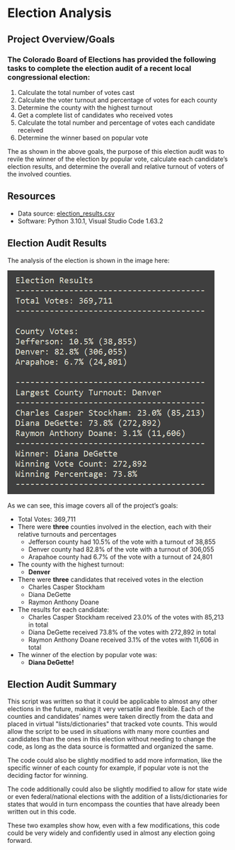 # Election Analysis

## Project Overview/Goals
### The Colorado Board of Elections has provided the following tasks to complete the election audit of a recent local congressional election:
  1. Calculate the total number of votes cast
  2. Calculate the voter turnout and percentage of votes for each county
  3. Determine the county with the highest turnout
  4. Get a complete list of candidates who received votes
  5. Calculate the total number and percentage of votes each candidate received
  7. Determine the winner based on popular vote
  
 The as shown in the above goals, the purpose of this election audit was to revile the winner of the election by popular vote, calculate each candidate’s election results, and determine the overall and relative turnout of voters of the involved counties.

## Resources
  * Data source: [election_results.csv](Resources/election_results.csv)
  * Software: Python 3.10.1, Visual Studio Code 1.63.2

## Election Audit Results
The analysis of the election is shown in the image here:

![](Resources/Election_Results_Image.png)

As we can see, this image covers all of the project’s goals:

* Total Votes: 369,711
* There were **three** counties involved in the election, each with their relative turnouts and percentages
	* Jefferson county had 10.5% of the vote with a turnout of 38,855
	* Denver county had 82.8% of the vote with a turnout of 306,055
	* Arapahoe county had 6.7% of the vote with a turnout of 24,801
* The county with the highest turnout:
	* **Denver**
* There were **three** candidates that received votes in the election
	* Charles Casper Stockham
	* Diana DeGette
	* Raymon Anthony Doane
* The results for each candidate:
	* Charles Casper Stockham received 23.0% of the votes with 85,213 in total
    * Diana DeGette received 73.8% of the votes with 272,892 in total
    * Raymon Anthony Doane received 3.1% of the votes with 11,606 in total
* The winner of the election by popular vote was: 
	* **Diana DeGette!**

## Election Audit Summary

This script was written so that it could be applicable to almost any other elections in the future, making it very versatile and flexible. Each of the counties and candidates’ names were taken directly from the data and placed in virtual "lists/dictionaries" that tracked vote counts. This would allow the script to be used in situations with many more counties and candidates than the ones in this election without needing to change the code, as long as the data source is formatted and organized the same.

The code could also be slightly modified to add more information, like the specific winner of each county for example, if popular vote is not the deciding factor for winning.

The code additionally could also be slightly modified to allow for state wide or even federal/national elections with the addition of a lists/dictionaries for states that would in turn encompass the counties that have already been written out in this code.

These two examples show how, even with a few modifications, this code could be very widely and confidently used in almost any election going forward.
